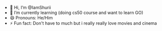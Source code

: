 - 👋 Hi, I’m @IamShurii
- 🌱 I’m currently learning (doing cs50 course and want to learn GO)
- 😄 Pronouns: He/Him
- ⚡ Fun fact: Don't have to much but i really really love movies and cinema

<!---
IamShurii/IamShurii is a ✨ special ✨ repository because its `README.md` (this file) appears on your GitHub profile.
You can click the Preview link to take a look at your changes.
--->
